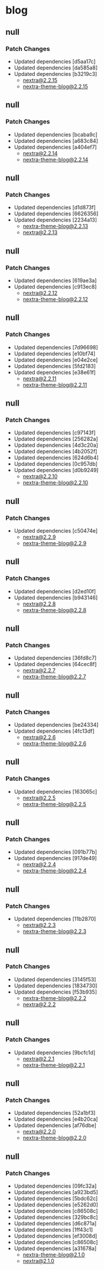 # blog

## null

### Patch Changes

- Updated dependencies [d5aa17c]
- Updated dependencies [da585a8]
- Updated dependencies [b3219c3]
  - nextra@2.2.15
  - nextra-theme-blog@2.2.15

## null

### Patch Changes

- Updated dependencies [bcaba9c]
- Updated dependencies [a683c84]
- Updated dependencies [a404ef7]
  - nextra@2.2.14
  - nextra-theme-blog@2.2.14

## null

### Patch Changes

- Updated dependencies [d1d873f]
- Updated dependencies [6626356]
- Updated dependencies [2234a13]
  - nextra-theme-blog@2.2.13
  - nextra@2.2.13

## null

### Patch Changes

- Updated dependencies [619ae3a]
- Updated dependencies [c913ec8]
  - nextra@2.2.12
  - nextra-theme-blog@2.2.12

## null

### Patch Changes

- Updated dependencies [7d96698]
- Updated dependencies [e10bf74]
- Updated dependencies [e04e2ce]
- Updated dependencies [5fd2183]
- Updated dependencies [e38e61f]
  - nextra@2.2.11
  - nextra-theme-blog@2.2.11

## null

### Patch Changes

- Updated dependencies [c97143f]
- Updated dependencies [256282a]
- Updated dependencies [4d3c20a]
- Updated dependencies [4b2052f]
- Updated dependencies [624d6b4]
- Updated dependencies [0c957db]
- Updated dependencies [d0b9249]
  - nextra@2.2.10
  - nextra-theme-blog@2.2.10

## null

### Patch Changes

- Updated dependencies [c50474e]
  - nextra@2.2.9
  - nextra-theme-blog@2.2.9

## null

### Patch Changes

- Updated dependencies [d2ed10f]
- Updated dependencies [b943146]
  - nextra@2.2.8
  - nextra-theme-blog@2.2.8

## null

### Patch Changes

- Updated dependencies [36fd8c7]
- Updated dependencies [64cec8f]
  - nextra@2.2.7
  - nextra-theme-blog@2.2.7

## null

### Patch Changes

- Updated dependencies [be24334]
- Updated dependencies [4fc13df]
  - nextra@2.2.6
  - nextra-theme-blog@2.2.6

## null

### Patch Changes

- Updated dependencies [163065c]
  - nextra@2.2.5
  - nextra-theme-blog@2.2.5

## null

### Patch Changes

- Updated dependencies [091b77b]
- Updated dependencies [917de49]
  - nextra@2.2.4
  - nextra-theme-blog@2.2.4

## null

### Patch Changes

- Updated dependencies [11b2870]
  - nextra@2.2.3
  - nextra-theme-blog@2.2.3

## null

### Patch Changes

- Updated dependencies [3145f53]
- Updated dependencies [1834730]
- Updated dependencies [f53b935]
  - nextra-theme-blog@2.2.2
  - nextra@2.2.2

## null

### Patch Changes

- Updated dependencies [9bcfc1d]
  - nextra@2.2.1
  - nextra-theme-blog@2.2.1

## null

### Patch Changes

- Updated dependencies [52a1bf3]
- Updated dependencies [e4b20ca]
- Updated dependencies [af76dbe]
  - nextra@2.2.0
  - nextra-theme-blog@2.2.0

## null

### Patch Changes

- Updated dependencies [09fc32a]
- Updated dependencies [a923bd5]
- Updated dependencies [5bdc62c]
- Updated dependencies [e5262d0]
- Updated dependencies [c86508c]
- Updated dependencies [329bc8c]
- Updated dependencies [d6c871a]
- Updated dependencies [1ff43c1]
- Updated dependencies [ef3008d]
- Updated dependencies [c86508c]
- Updated dependencies [a31678a]
  - nextra-theme-blog@2.1.0
  - nextra@2.1.0
